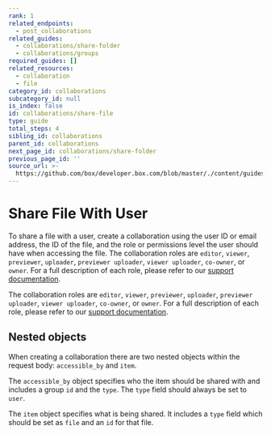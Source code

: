 ```yaml
---
rank: 1
related_endpoints:
  - post_collaborations
related_guides:
  - collaborations/share-folder
  - collaborations/groups
required_guides: []
related_resources:
  - collaboration
  - file
category_id: collaborations
subcategory_id: null
is_index: false
id: collaborations/share-file
type: guide
total_steps: 4
sibling_id: collaborations
parent_id: collaborations
next_page_id: collaborations/share-folder
previous_page_id: ''
source_url: >-
  https://github.com/box/developer.box.com/blob/master/./content/guides/collaborations/share-file.md
---
```


# Share File With User

To share a file with a user, create a collaboration using the user ID or email
address, the ID of the file, and the role or permissions level the user should
have when accessing the file. The collaboration roles are `editor`, `viewer`,
`previewer`, `uploader`, `previewer uploader`, `viewer uploader`, `co-owner`,
or `owner`. For a full description of each role, please refer to our
[support documentation].

<Samples id='post_collaborations' >

</Samples>

<Message>

The collaboration roles are `editor`, `viewer`, `previewer`, `uploader`,
`previewer uploader`, `viewer uploader`, `co-owner`, or `owner`. For a full
description of each role, please refer to our [support documentation].

</Message>

## Nested objects

When creating a collaboration there are two nested objects within the request
body: `accessible_by` and `item`.

The `accessible_by` object specifies who the item should be shared with and
includes a group `id` and the `type`. The `type` field should always be set to
`user`.

The `item` object specifies what is being shared. It includes a `type` field
which should be set as `file` and an `id` for that file.

[support documentation]: https://community.box.com/t5/Collaborate-By-Inviting-Others/Understanding-Collaborator-Permission-Levels/ta-p/144
